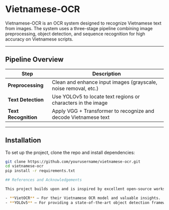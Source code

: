 # Vietnamese-OCR

Vietnamese-OCR is an OCR system designed to recognize Vietnamese text from images. The system uses a three-stage pipeline combining image preprocessing, object detection, and sequence recognition for high accuracy on Vietnamese scripts.

---

## Pipeline Overview

| Step               | Description                                                      |
|--------------------|------------------------------------------------------------------|
| **Preprocessing**  | Clean and enhance input images (grayscale, noise removal, etc.) |
| **Text Detection** | Use YOLOv5 to locate text regions or characters in the image     |
| **Text Recognition**| Apply VGG + Transformer to recognize and decode Vietnamese text |

---

## Installation

To set up the project, clone the repo and install dependencies:

```bash
git clone https://github.com/yourusername/vietnamese-ocr.git
cd vietnamese-ocr
pip install -r requirements.txt

## References and Acknowledgements

This project builds upon and is inspired by excellent open-source works. We gratefully acknowledge and respect the efforts of the original authors:

- **VietOCR** – For their Vietnamese OCR model and valuable insights.  
- **YOLOv5** – For providing a state-of-the-art object detection framework.
